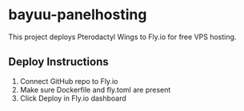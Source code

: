 # bayuu-panelhosting

This project deploys Pterodactyl Wings to Fly.io for free VPS hosting.

## Deploy Instructions

1. Connect GitHub repo to Fly.io
2. Make sure Dockerfile and fly.toml are present
3. Click Deploy in Fly.io dashboard
